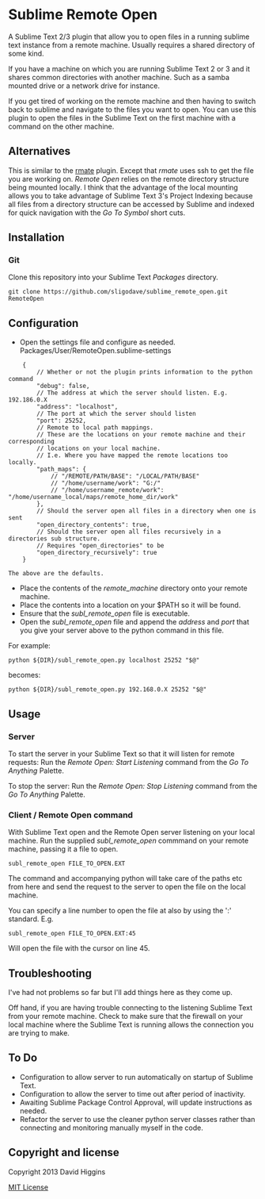 Sublime Remote Open
===================

A Sublime Text 2/3 plugin that allow you to open files in a running sublime text instance from a remote machine.
Usually requires a shared directory of some kind.

If you have a machine on which you are running Sublime Text 2 or 3 and it shares common directories with another machine.
Such as a samba mounted drive or a network drive for instance.

If you get tired of working on the remote machine and then having to switch back to sublime and navigate to the files you want to open. You can use this plugin to open the files in the Sublime Text on the first machine with a command on the other machine.

## Alternatives

This is similar to the [rmate](http://canadian-fury.com/2012/06/26/using-textmate-2-s-rmate-with-sublime-text-2/) plugin. Except that *rmate* uses ssh to get the file you are working on. *Remote Open* relies on the remote directory structure being mounted locally. I think that the advantage of the local mounting allows you to take advantage of Sublime Text 3's Project Indexing because all files from a directory structure can be accessed by Sublime and indexed for quick navigation with the *Go To Symbol* short cuts.

## Installation

### Git

Clone this repository into your Sublime Text *Packages* directory.

    git clone https://github.com/sligodave/sublime_remote_open.git RemoteOpen

## Configuration

* Open the settings file and configure as needed.
    Packages/User/RemoteOpen.sublime-settings
```
	{
		// Whether or not the plugin prints information to the python command
		"debug": false,
		// The address at which the server should listen. E.g. 192.186.0.X
		"address": "localhost",
		// The port at which the server should listen
		"port": 25252,
		// Remote to local path mappings.
		// These are the locations on your remote machine and their corresponding
		// locations on your local machine.
		// I.e. Where you have mapped the remote locations too locally.
		"path_maps": {
			// "/REMOTE/PATH/BASE": "/LOCAL/PATH/BASE"
			// "/home/username/work": "G:/"
			// "/home/username_remote/work": "/home/username_local/maps/remote_home_dir/work"
		},
		// Should the server open all files in a directory when one is sent
		"open_directory_contents": true,
		// Should the server open all files recursively in a directories sub structure.
		// Requires "open_directories" to be
		"open_directory_recursively": true
	}
```
	The above are the defaults.

* Place the contents of the *remote_machine* directory onto your remote machine.
* Place the contents into a location on your $PATH so it will be found.
* Ensure that the *subl_remote_open* file is executable.
* Open the *subl_remote_open* file and append the *address* and *port* that you give your server above to the python command in this file.

For example:

    python ${DIR}/subl_remote_open.py localhost 25252 "$@"

becomes:

    python ${DIR}/subl_remote_open.py 192.168.0.X 25252 "$@"

## Usage

### Server

To start the server in your Sublime Text so that it will listen for remote requests:
Run the *Remote Open: Start Listening* command from the *Go To Anything* Palette.

To stop the server:
Run the *Remote Open: Stop Listening* command from the *Go To Anything* Palette.

### Client / Remote Open command

With Sublime Text open and the Remote Open server listening on your local machine.
Run the supplied *subl_remote_open* commmand on your remote machine, passing it a file to open.

    subl_remote_open FILE_TO_OPEN.EXT

The command and accompanying python will take care of the paths etc from here and
send the request to the server to open the file on the local machine.

You can specify a line number to open the file at also by using the ':' standard.
E.g.

    subl_remote_open FILE_TO_OPEN.EXT:45

Will open the file with the cursor on line 45.

## Troubleshooting

I've had not problems so far but I'll add things here as they come up.

Off hand, if you are having trouble connecting to the listening Sublime Text from your remote machine. Check to make sure that the firewall on your local machine where the Sublime Text is running allows the connection you are trying to make.

## To Do

* Configuration to allow server to run automatically on startup of Sublime Text.
* Configuration to allow the server to time out after period of inactivity.
* Awaiting Sublime Package Control Approval, will update instructions as needed.
* Refactor the server to use the cleaner python server classes rather than connecting and monitoring manually myself in the code.

## Copyright and license
Copyright 2013 David Higgins

[MIT License](LICENSE-MIT)







